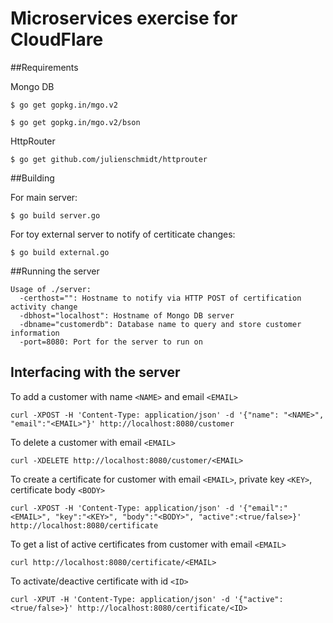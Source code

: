 # Microservices exercise for CloudFlare

##Requirements


Mongo DB

```
$ go get gopkg.in/mgo.v2   
```
```
$ go get gopkg.in/mgo.v2/bson
```

HttpRouter

```
$ go get github.com/julienschmidt/httprouter
```

##Building

For main server:  
```
$ go build server.go
```

For toy external server to notify of certiticate changes:  
```
$ go build external.go
```

##Running the server

```
Usage of ./server:   
  -certhost="": Hostname to notify via HTTP POST of certification activity change    
  -dbhost="localhost": Hostname of Mongo DB server    
  -dbname="customerdb": Database name to query and store customer information    
  -port=8080: Port for the server to run on    
```

## Interfacing with the server

To add a customer with name `<NAME>` and email `<EMAIL>`

```
curl -XPOST -H 'Content-Type: application/json' -d '{"name": "<NAME>", "email":"<EMAIL>"}' http://localhost:8080/customer
```

To delete a customer with email `<EMAIL>`

```
curl -XDELETE http://localhost:8080/customer/<EMAIL>
```

To create a certificate for customer with email `<EMAIL>`, private key `<KEY>`, certificate body `<BODY>`

```
curl -XPOST -H 'Content-Type: application/json' -d '{"email":"<EMAIL>", "key":"<KEY>", "body":"<BODY>", "active":<true/false>}' http://localhost:8080/certificate
```

To get a list of active certificates from customer with email `<EMAIL>`

```
curl http://localhost:8080/certificate/<EMAIL>
```

To activate/deactive certificate with id `<ID>`

```
curl -XPUT -H 'Content-Type: application/json' -d '{"active":<true/false>}' http://localhost:8080/certificate/<ID>   
```


